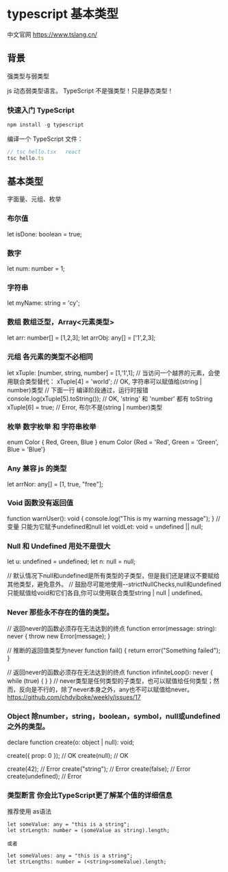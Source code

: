 # typescript 基本类型

中文官网
https://www.tslang.cn/

## 背景

强类型与弱类型

js 动态弱类型语言。
TypeScript 不是强类型！只是静态类型！


### 快速入门 TypeScript

```javascript
npm install -g typescript
```
编译一个 TypeScript 文件：
```javascript
// tsc hello.tsx   react
tsc hello.ts
```

## 基本类型
字面量、元组、枚举

### 布尔值
let isDone: boolean = true;

### 数字
let num: number = 1;

### 字符串
let myName: string = 'cy';

### 数组 数组泛型，Array<元素类型>
let arr: number[] = [1,2,3];
let arrObj: any[] = ['1',2,3];

### 元组  各元素的类型不必相同

let xTuple: [number, string, number] = [1,'1',1];
  // 当访问一个越界的元素，会使用联合类型替代：
xTuple[4] = 'world'; // OK, 字符串可以赋值给(string | number)类型
// 下面一行 编译阶段通过，运行时报错
console.log(xTuple[5].toString()); // OK, 'string' 和 'number' 都有 toString
xTuple[6] = true; // Error, 布尔不是(string | number)类型

### 枚举 数字枚举 和 字符串枚举
enum Color { Red, Green, Blue }
enum Color {Red = 'Red', Green = 'Green', Blue = 'Blue'}

### Any 兼容 js 的类型
let arrNor: any[] = [1, true, "free"];

### Void 函数没有返回值
function warnUser(): void {
    console.log("This is my warning message");
}
  // 变量 只能为它赋予undefined和null
let voidLet: void = undefined || null; 

### Null 和 Undefined  用处不是很大

let u: undefined = undefined;
let n: null = null;

// 默认情况下null和undefined是所有类型的子类型，但是我们还是建议不要赋给其他类型，避免意外。
// 鼓励尽可能地使用--strictNullChecks,null和undefined只能赋值给void和它们各自,你可以使用联合类型string | null | undefined。

### Never 那些永不存在的值的类型。 

// 返回never的函数必须存在无法达到的终点
function error(message: string): never {
    throw new Error(message);
}

// 推断的返回值类型为never
function fail() {
    return error("Something failed");
}

// 返回never的函数必须存在无法达到的终点
function infiniteLoop(): never {
    while (true) {
    }
}
// never类型是任何类型的子类型，也可以赋值给任何类型；然而，反向是不行的，除了never本身之外，any也不可以赋值给never。
https://github.com/chdyiboke/weekly/issues/17

### Object 除number，string，boolean，symbol，null或undefined之外的类型。

declare function create(o: object | null): void;

create({ prop: 0 }); // OK
create(null); // OK

create(42); // Error
create("string"); // Error
create(false); // Error
create(undefined); // Error

### 类型断言 你会比TypeScript更了解某个值的详细信息

推荐使用 as语法
```
let someValue: any = "this is a string";
let strLength: number = (someValue as string).length;

或者

let someValues: any = "this is a string";
let strLengths: number = (<string>someValue).length;

```

